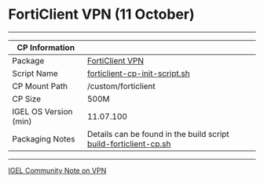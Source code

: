 # FortiClient VPN (11 October)

-----

|  CP Information |            |
|-----------------|------------|
| Package | [FortiClient VPN](https://www.fortinet.com/support/product-downloads/linux) |
| Script Name | [forticlient-cp-init-script.sh](build/forticlient-cp-init-script.sh) |
| CP Mount Path | /custom/forticlient |
| CP Size | 500M |
| IGEL OS Version (min) | 11.07.100 |
| Packaging Notes | Details can be found in the build script [build-forticlient-cp.sh](build/build-forticlient-cp.sh) |

-----

[IGEL Community Note on VPN](https://github.com/IGEL-Community/IGEL-Docs/blob/main/Docs/HOWTO-VPN.md)
